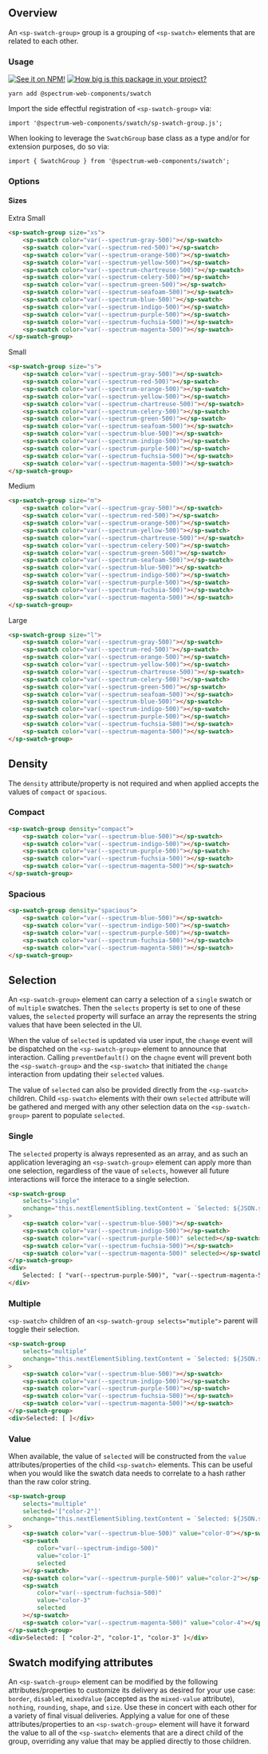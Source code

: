 ## Overview

An `<sp-swatch-group>` group is a grouping of `<sp-swatch>` elements that are related to each other.

### Usage

[![See it on NPM!](https://img.shields.io/npm/v/@spectrum-web-components/swatch?style=for-the-badge)](https://www.npmjs.com/package/@spectrum-web-components/swatch)
[![How big is this package in your project?](https://img.shields.io/bundlephobia/minzip/@spectrum-web-components/swatch?style=for-the-badge)](https://bundlephobia.com/result?p=@spectrum-web-components/swatch)

```
yarn add @spectrum-web-components/swatch
```

Import the side effectful registration of `<sp-swatch-group>` via:

```
import '@spectrum-web-components/swatch/sp-swatch-group.js';
```

When looking to leverage the `SwatchGroup` base class as a type and/or for extension purposes, do so via:

```
import { SwatchGroup } from '@spectrum-web-components/swatch';
```

### Options

#### Sizes

<sp-tabs selected="m" auto label="Size attribute options">
<sp-tab value="xs">Extra Small</sp-tab>
<sp-tab-panel value="xs">

```html
<sp-swatch-group size="xs">
    <sp-swatch color="var(--spectrum-gray-500)"></sp-swatch>
    <sp-swatch color="var(--spectrum-red-500)"></sp-swatch>
    <sp-swatch color="var(--spectrum-orange-500)"></sp-swatch>
    <sp-swatch color="var(--spectrum-yellow-500)"></sp-swatch>
    <sp-swatch color="var(--spectrum-chartreuse-500)"></sp-swatch>
    <sp-swatch color="var(--spectrum-celery-500)"></sp-swatch>
    <sp-swatch color="var(--spectrum-green-500)"></sp-swatch>
    <sp-swatch color="var(--spectrum-seafoam-500)"></sp-swatch>
    <sp-swatch color="var(--spectrum-blue-500)"></sp-swatch>
    <sp-swatch color="var(--spectrum-indigo-500)"></sp-swatch>
    <sp-swatch color="var(--spectrum-purple-500)"></sp-swatch>
    <sp-swatch color="var(--spectrum-fuchsia-500)"></sp-swatch>
    <sp-swatch color="var(--spectrum-magenta-500)"></sp-swatch>
</sp-swatch-group>
```

</sp-tab-panel>
<sp-tab value="s">Small</sp-tab>
<sp-tab-panel value="s">

```html
<sp-swatch-group size="s">
    <sp-swatch color="var(--spectrum-gray-500)"></sp-swatch>
    <sp-swatch color="var(--spectrum-red-500)"></sp-swatch>
    <sp-swatch color="var(--spectrum-orange-500)"></sp-swatch>
    <sp-swatch color="var(--spectrum-yellow-500)"></sp-swatch>
    <sp-swatch color="var(--spectrum-chartreuse-500)"></sp-swatch>
    <sp-swatch color="var(--spectrum-celery-500)"></sp-swatch>
    <sp-swatch color="var(--spectrum-green-500)"></sp-swatch>
    <sp-swatch color="var(--spectrum-seafoam-500)"></sp-swatch>
    <sp-swatch color="var(--spectrum-blue-500)"></sp-swatch>
    <sp-swatch color="var(--spectrum-indigo-500)"></sp-swatch>
    <sp-swatch color="var(--spectrum-purple-500)"></sp-swatch>
    <sp-swatch color="var(--spectrum-fuchsia-500)"></sp-swatch>
    <sp-swatch color="var(--spectrum-magenta-500)"></sp-swatch>
</sp-swatch-group>
```

</sp-tab-panel>
<sp-tab value="m">Medium</sp-tab>
<sp-tab-panel value="m">

```html
<sp-swatch-group size="m">
    <sp-swatch color="var(--spectrum-gray-500)"></sp-swatch>
    <sp-swatch color="var(--spectrum-red-500)"></sp-swatch>
    <sp-swatch color="var(--spectrum-orange-500)"></sp-swatch>
    <sp-swatch color="var(--spectrum-yellow-500)"></sp-swatch>
    <sp-swatch color="var(--spectrum-chartreuse-500)"></sp-swatch>
    <sp-swatch color="var(--spectrum-celery-500)"></sp-swatch>
    <sp-swatch color="var(--spectrum-green-500)"></sp-swatch>
    <sp-swatch color="var(--spectrum-seafoam-500)"></sp-swatch>
    <sp-swatch color="var(--spectrum-blue-500)"></sp-swatch>
    <sp-swatch color="var(--spectrum-indigo-500)"></sp-swatch>
    <sp-swatch color="var(--spectrum-purple-500)"></sp-swatch>
    <sp-swatch color="var(--spectrum-fuchsia-500)"></sp-swatch>
    <sp-swatch color="var(--spectrum-magenta-500)"></sp-swatch>
</sp-swatch-group>
```

</sp-tab-panel>
<sp-tab value="l">Large</sp-tab>
<sp-tab-panel value="l">

```html
<sp-swatch-group size="l">
    <sp-swatch color="var(--spectrum-gray-500)"></sp-swatch>
    <sp-swatch color="var(--spectrum-red-500)"></sp-swatch>
    <sp-swatch color="var(--spectrum-orange-500)"></sp-swatch>
    <sp-swatch color="var(--spectrum-yellow-500)"></sp-swatch>
    <sp-swatch color="var(--spectrum-chartreuse-500)"></sp-swatch>
    <sp-swatch color="var(--spectrum-celery-500)"></sp-swatch>
    <sp-swatch color="var(--spectrum-green-500)"></sp-swatch>
    <sp-swatch color="var(--spectrum-seafoam-500)"></sp-swatch>
    <sp-swatch color="var(--spectrum-blue-500)"></sp-swatch>
    <sp-swatch color="var(--spectrum-indigo-500)"></sp-swatch>
    <sp-swatch color="var(--spectrum-purple-500)"></sp-swatch>
    <sp-swatch color="var(--spectrum-fuchsia-500)"></sp-swatch>
    <sp-swatch color="var(--spectrum-magenta-500)"></sp-swatch>
</sp-swatch-group>
```

</sp-tab-panel>
</sp-tabs>

## Density

The `density` attribute/property is not required and when applied accepts the values of `compact` or `spacious`.

### Compact

```html
<sp-swatch-group density="compact">
    <sp-swatch color="var(--spectrum-blue-500)"></sp-swatch>
    <sp-swatch color="var(--spectrum-indigo-500)"></sp-swatch>
    <sp-swatch color="var(--spectrum-purple-500)"></sp-swatch>
    <sp-swatch color="var(--spectrum-fuchsia-500)"></sp-swatch>
    <sp-swatch color="var(--spectrum-magenta-500)"></sp-swatch>
</sp-swatch-group>
```

### Spacious

```html
<sp-swatch-group density="spacious">
    <sp-swatch color="var(--spectrum-blue-500)"></sp-swatch>
    <sp-swatch color="var(--spectrum-indigo-500)"></sp-swatch>
    <sp-swatch color="var(--spectrum-purple-500)"></sp-swatch>
    <sp-swatch color="var(--spectrum-fuchsia-500)"></sp-swatch>
    <sp-swatch color="var(--spectrum-magenta-500)"></sp-swatch>
</sp-swatch-group>
```

## Selection

An `<sp-swatch-group>` element can carry a selection of a `single` swatch or of `multiple` swatches. Then the `selects` property is set to one of these values, the `selected` property will surface an array the represents the string values that have been selected in the UI.

When the value of `selected` is updated via user input, the `change` event will be dispatched on the `<sp-swatch-group>` element to announce that interaction. Calling `preventDefault()` on the `chagne` event will prevent both the `<sp-swatch-group>` and the `<sp-swatch>` that initiated the `change` interaction from updating their `selected` values.

The value of `selected` can also be provided directly from the `<sp-swatch>` children. Child `<sp-swatch>` elements with their own `selected` attribute will be gathered and merged with any other selection data on the `<sp-swatch-group>` parent to populate `selected`.

### Single

The `selected` property is always represented as an array, and as such an application leveraging an `<sp-swatch-group>` element can apply more than one selection, regardless of the vaue of `selects`, however all future interactions will force the interace to a single selection.

```html
<sp-swatch-group
    selects="single"
    onchange="this.nextElementSibling.textContent = `Selected: ${JSON.stringify(this.selected, null, ' ')}`"
>
    <sp-swatch color="var(--spectrum-blue-500)"></sp-swatch>
    <sp-swatch color="var(--spectrum-indigo-500)"></sp-swatch>
    <sp-swatch color="var(--spectrum-purple-500)" selected></sp-swatch>
    <sp-swatch color="var(--spectrum-fuchsia-500)"></sp-swatch>
    <sp-swatch color="var(--spectrum-magenta-500)" selected></sp-swatch>
</sp-swatch-group>
<div>
    Selected: [ "var(--spectrum-purple-500)", "var(--spectrum-magenta-500)" ]
</div>
```

### Multiple

`<sp-swatch>` children of an `<sp-swatch-group selects="mutiple">` parent will toggle their selection.

```html
<sp-swatch-group
    selects="multiple"
    onchange="this.nextElementSibling.textContent = `Selected: ${JSON.stringify(this.selected, null, ' ')}`"
>
    <sp-swatch color="var(--spectrum-blue-500)"></sp-swatch>
    <sp-swatch color="var(--spectrum-indigo-500)"></sp-swatch>
    <sp-swatch color="var(--spectrum-purple-500)"></sp-swatch>
    <sp-swatch color="var(--spectrum-fuchsia-500)"></sp-swatch>
    <sp-swatch color="var(--spectrum-magenta-500)"></sp-swatch>
</sp-swatch-group>
<div>Selected: [ ]</div>
```

### Value

When available, the value of `selected` will be constructed from the `value` attributes/properties of the child `<sp-swatch>` elements. This can be useful when you would like the swatch data needs to correlate to a hash rather than the raw color string.

```html
<sp-swatch-group
    selects="multiple"
    selected='["color-2"]'
    onchange="this.nextElementSibling.textContent = `Selected: ${JSON.stringify(this.selected, null, ' ')}`"
>
    <sp-swatch color="var(--spectrum-blue-500)" value="color-0"></sp-swatch>
    <sp-swatch
        color="var(--spectrum-indigo-500)"
        value="color-1"
        selected
    ></sp-swatch>
    <sp-swatch color="var(--spectrum-purple-500)" value="color-2"></sp-swatch>
    <sp-swatch
        color="var(--spectrum-fuchsia-500)"
        value="color-3"
        selected
    ></sp-swatch>
    <sp-swatch color="var(--spectrum-magenta-500)" value="color-4"></sp-swatch>
</sp-swatch-group>
<div>Selected: [ "color-2", "color-1", "color-3" ]</div>
```

## Swatch modifying attributes

An `<sp-swatch-group>` element can be modified by the following attributes/properties to customize its delivery as desired for your use case: `border`, `disabled`, `mixedValue` (accepted as the `mixed-value` attribute), `nothing`, `rounding`, `shape`, and `size`. Use these in concert with each other for a variety of final visual deliveries. Applying a value for one of these attributes/properties to an `<sp-swatch-group>` element will have it forward the value to all of the `<sp-swatch>` elements that are a direct child of the group, overriding any value that may be applied directly to those children.
